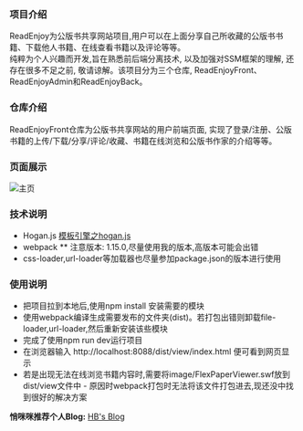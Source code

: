 ### 项目介绍
ReadEnjoy为公版书共享网站项目,用户可以在上面分享自己所收藏的公版书书籍、下载他人书籍、在线查看书籍以及评论等等。 <br>纯粹为个人兴趣而开发,旨在熟悉前后端分离技术, 以及加强对SSM框架的理解, 还存在很多不足之前, 敬请谅解。该项目分为三个仓库, ReadEnjoyFront、ReadEnjoyAdmin和ReadEnjoyBack。

### 仓库介绍
ReadEnjoyFront仓库为公版书共享网站的用户前端页面, 实现了登录/注册、公版书籍的上传/下载/分享/评论/收藏、书籍在线浏览和公版书作家的介绍等等。

### 页面展示
![主页](https://s2.ax1x.com/2020/03/08/3xkLV0.png "主页")

### 技术说明
- Hogan.js  [模板引擎之hogan.js](cnblogs.com/zhangruiqi/p/8547268.html)
- webpack  ** 注意版本: 1.15.0,尽量使用我的版本,高版本可能会出错
- css-loader,url-loader等加载器也尽量参加package.json的版本进行使用
### 使用说明
- 把项目拉到本地后,使用npm install 安装需要的模块
- 使用webpack编译生成需要发布的文件夹(dist)。若打包出错则卸载file-loader,url-loader,然后重新安装该些模块
- 完成了使用npm run dev运行项目
- 在浏览器输入 http://localhost:8088/dist/view/index.html 便可看到网页显示<br>
- 若是出现无法在线浏览书籍内容时,需要将image/FlexPaperViewer.swf放到dist/view文件中 - 原因时webpack打包时无法将该文件打包进去,现还没中找到很好的解决方案

**悄咪咪推荐个人Blog:** [HB's Blog](http://www.huangbin.fun)
